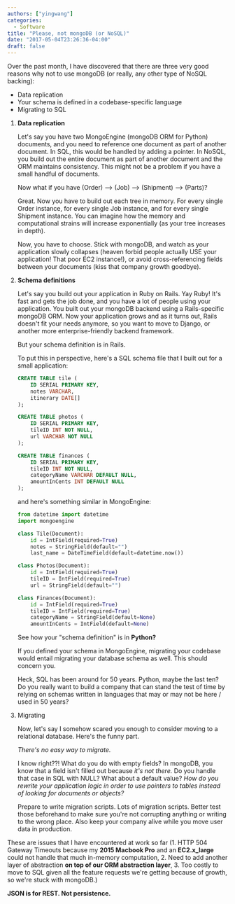 ```yaml
---
authors: ["yingwang"]
categories:
  - Software
title: "Please, not mongoDB (or NoSQL)"
date: "2017-05-04T23:26:36-04:00"
draft: false
---
```


Over the past month, I have discovered that there are three very good reasons why not to use mongoDB (or really, any other type of NoSQL backing):

- Data replication
- Your schema is defined in a codebase-specific language
- Migrating to SQL

1. **Data replication**

   Let's say you have two MongoEngine (mongoDB ORM for Python) documents, and you need to reference one document as part of another document. In SQL, this would be handled by adding a pointer. In NoSQL, you build out the entire document as part of another document and the ORM maintains consistency. This might not be a problem if you have a small handful of documents.

   Now what if you have (Order) --> (Job) --> (Shipment) --> (Parts)?

   Great. Now you have to build out each tree in memory. For every single Order instance, for every single Job instance, and for every single Shipment instance. You can imagine how the memory and computational strains will increase exponentially (as your tree increases in depth).

   Now, you have to choose. Stick with mongoDB, and watch as your application slowly collapses (heaven forbid people actually USE your application! That poor EC2 instance!), or avoid cross-referencing fields between your documents (kiss that company growth goodbye).

2. **Schema definitions**

   Let's say you build out your application in Ruby on Rails. Yay Ruby! It's fast and gets the job done, and you have a lot of people using your application. You built out your mongoDB backend using a Rails-specific mongoDB ORM. Now your application grows and as it turns out, Rails doesn't fit your needs anymore, so you want to move to Django, or another more enterprise-friendly backend framework.

   But your schema definition is in Rails.

   To put this in perspective, here's a SQL schema file that I built out for a small application:

   ```sql
   CREATE TABLE tile (
       ID SERIAL PRIMARY KEY,
       notes VARCHAR,
       itinerary DATE[]
   );

   CREATE TABLE photos (
       ID SERIAL PRIMARY KEY,
       tileID INT NOT NULL,
       url VARCHAR NOT NULL
   );

   CREATE TABLE finances (
       ID SERIAL PRIMARY KEY,
       tileID INT NOT NULL,
       categoryName VARCHAR DEFAULT NULL,
       amountInCents INT DEFAULT NULL
   );
   ```

   and here's something similar in MongoEngine:

   ```python
   from datetime import datetime
   import mongoengine

   class Tile(Document):
       id = IntField(required=True)
       notes = StringField(default="")
       last_name = DateTimeField(default=datetime.now())

   class Photos(Document):
       id = IntField(required=True)
       tileID = IntField(required=True)
       url = StringField(default="")

   class Finances(Document):
       id = IntField(required=True)
       tileID = IntField(required=True)
       categoryName = StringField(default=None)
       amountInCents = IntField(default=None)
   ```

   See how your "schema definition" is in **Python?**

   If you defined your schema in MongoEngine, migrating your codebase would entail migrating your database schema as well. This should concern you.

   Heck, SQL has been around for 50 years. Python, maybe the last ten? Do you really want to build a company that can stand the test of time by relying on schemas written in languages that may or may not be here / used in 50 years?

3. Migrating

   Now, let's say I somehow scared you enough to consider moving to a relational database. Here's the funny part.

   _There's no easy way to migrate._

   I know right??! What do you do with empty fields? In mongoDB, you know that a field isn't filled out because _it's not there._ Do you handle that case in SQL with NULL? What about a default value? _How do you rewrite your application logic in order to use pointers to tables instead of looking for documents or objects?_

   Prepare to write migration scripts. Lots of migration scripts. Better test those beforehand to make sure you're not corrupting anything or writing to the wrong place. Also keep your company alive while you move user data in production.

These are issues that I have encountered at work so far (1. HTTP 504 Gateway Timeouts because my **2015 Macbook Pro** and an **EC2.x_large** could not handle that much in-memory computation, 2. Need to add another layer of abstraction **on top of our ORM abstraction layer**, 3. Too costly to move to SQL given all the feature requests we're getting because of growth, so we're stuck with mongoDB.)

**JSON is for REST. Not persistence.**
